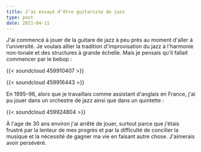 ```yaml
---
title: J’ai essayé d’être guitariste de jazz
type: post
date: 2021-04-11
---
```


J'ai commencé à jouer de la guitare de jazz à peu près au moment
d'aller à l'université. Je voulais allier la tradition d'improvisation
du jazz à l'harmonie non-tonale et des structures à grande échelle.
Mais je pensais qu'il fallait commencer par le bebop :

{{< soundcloud 459910407 >}}

{{< soundcloud 459916443 >}}

En 1995–96, alors que je travaillais comme assistant d'anglais en
France, j'ai pu jouer dans un orchestre de jazz ainsi que dans un
quintette :

{{< soundcloud 459924804 >}}

À l'age de 30 ans environ j'ai arrêté de jouer, surtout parce que
j'étais frustré par la lenteur de mes progrès et par la difficulté de
concilier la musique et la nécessité de gagner ma vie en faisant autre
chose. J'aimerais avoir persévéré.
